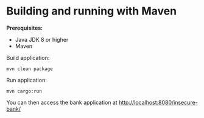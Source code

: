 # Building and running with Maven

**Prerequisites:**

* Java JDK 8 or higher
* Maven

Build application:

```console
mvn clean package
```

Run application:

```console
mvn cargo:run
```

You can then access the bank application at <http://localhost:8080/insecure-bank/>
